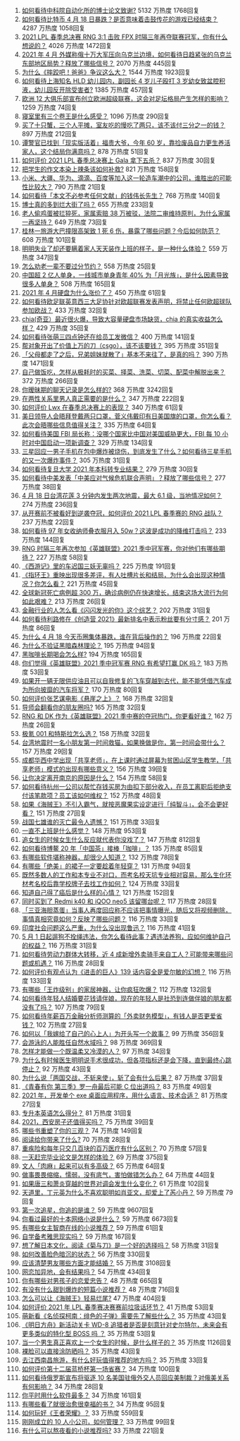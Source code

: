 1. [如何看待中科院自动化所的博士论文致谢?](https://www.zhihu.com/question/454961393) 5132 万热度 1768回复
1. [如何看待比特币 4 月 18 日暴跌？是否意味着击鼓传花的游戏已经结束？](https://www.zhihu.com/question/455237775) 4287 万热度 1058回复
1. [2021 LPL 春季总决赛 RNG 3:1 击败 FPX 时隔三年再夺联赛冠军，你有什么想说的？](https://www.zhihu.com/question/455269236) 4026 万热度 1472回复
1. [2021 年 4 月 外媒称俄十万大军压向乌克兰边境，如何看待日趋紧张的乌克兰东部地区局势？释放了哪些信号？](https://www.zhihu.com/question/454941653) 2070 万热度 445回复
1. [为什么《摔跤吧！爸爸》争议这么大？](https://www.zhihu.com/question/59143980) 1544 万热度 1923回复
1. [如何看待上海知名 HLD 幼儿园内，副园长 4 岁儿子殴打 3 岁幼女致盆腔积液，幼儿园反开除受害者?](https://www.zhihu.com/question/454760249) 1385 万热度 457回复
1. [欧洲 12 大俱乐部宣布创立欧洲超级联赛，这会对足坛格局产生怎样的影响？](https://www.zhihu.com/question/455361128) 1259 万热度 74回复
1. [寝室里有三个卷王是什么感受？](https://www.zhihu.com/question/431850162) 1096 万热度 290回复
1. [买了十只蟹，三个人平摊，室友吃的慢吃了两只，该不该付三分之一的钱？](https://www.zhihu.com/question/455193507) 897 万热度 212回复
1. [谭警官已找到「现实版活着」福贵大爷，今年 60 岁，靠捡废品自力更生养活家人，这个结局你满意吗？](https://www.zhihu.com/question/455238539) 878 万热度 51回复
1. [如何评价 2021 LPL 春季总决赛上 Gala 拿下五杀？](https://www.zhihu.com/question/455310660) 837 万热度 30回复
1. [把学生的作文本染上辣条该如何补救?](https://www.zhihu.com/question/454928747) 821 万热度 158回复
1. [小米、大疆、华为、滴滴、百度等加入这一轮造车潮中的公司，谁胜出的可能性比较大？](https://www.zhihu.com/question/454743115) 790 万热度 21回复
1. [如何看待「本文不必参考任何文献」的钱伟长先生？](https://www.zhihu.com/question/455124114) 768 万热度 140回复
1. [博士真的多到烂大街了吗？](https://www.zhihu.com/question/452575705) 655 万热度 233回复
1. [老人偷鸡蛋被拦猝死，家属索赔 38 万被驳，法院二审维持原判，为什么家属一再坚持？](https://www.zhihu.com/question/455243172) 649 万热度 73回复
1. [桂林一旅游大巴撞限高架致 1 死 6 伤，暴露了哪些问题？今后如何防范？](https://www.zhihu.com/question/455248863) 608 万热度 101回复
1. [明明失业了却还要瞒着家人天天装作上班的样子，是一种什么体验？](https://www.zhihu.com/question/385138324) 559 万热度 347回复
1. [怎么劝老一辈不要过分节约？](https://www.zhihu.com/question/447436632) 558 万热度 25回复
1. [中国超 2 亿人单身，一线城市单身青年 40% 为「月光族」，是什么因素导致很多人单身？](https://www.zhihu.com/question/455221140) 508 万热度 165回复
1. [2021 年 4 月硬盘为什么涨价了？](https://www.zhihu.com/question/454702858) 450 万热度 61回复
1. [如何看待欧足联英意西三大足协针对欧超联赛发表声明，将禁止任何欧超球队参加欧战？](https://www.zhihu.com/question/455350744) 433 万热度 32回复
1. [chia(奇亚）最近很火爆，导致大容量硬盘市场缺货，chia 的真实收益怎么样？](https://www.zhihu.com/question/454794462) 429 万热度 35回复
1. [如何看待张萌三四点钟还在给员工发微信？](https://www.zhihu.com/question/455214136) 400 万热度 141回复
1. [帮对象开出了价值上万的刀（csgo），该不该要钱？](https://www.zhihu.com/question/453057773) 395 万热度 351回复
1. [「父母都走了之后，兄弟姐妹就散了」基本不来往了，是真的吗？](https://www.zhihu.com/question/368765655) 390 万热度 1471回复
1. [自己做饭吃，怎样从极耗时的买菜、择菜、洗菜、切菜、配菜中解脱出来？](https://www.zhihu.com/question/22903687) 372 万热度 266回复
1. [你暧昧期的聊天记录是怎么样的?](https://www.zhihu.com/question/356579521) 368 万热度 3242回复
1. [在两性关系里男人真正需要的是什么？](https://www.zhihu.com/question/319606888) 347 万热度 222回复
1. [如何评价 Lwx 在春季总决赛上的表现？](https://www.zhihu.com/question/455314117) 340 万热度 61回复
1. [美日领导人会晤拜登戴两只口罩，菅义伟戴印有日美国旗的口罩，你怎么看？此次会晤哪些信息值得关注？](https://www.zhihu.com/question/455138155) 335 万热度 64回复
1. [如何看待美国 FBI 局长称：没哪个国家比中国对美国威胁更大，FBI 每 10 小时对中国启动一项新调查？](https://www.zhihu.com/question/454923408) 329 万热度 134回复
1. [三星回应一男子手机在包中爆炸被烧伤，到底发生了什么？如何看待三星手机的又一次爆炸事件？](https://www.zhihu.com/question/455166469) 305 万热度 31回复
1. [如何看待复旦大学 2021 年本科转专业结果？](https://www.zhihu.com/question/453527672) 279 万热度 30回复
1. [如何看待中美发表「中美应对气候危机联合声明」？释放了哪些信号？](https://www.zhihu.com/question/455236412) 277 万热度 38回复
1. [4 月 18 日台湾花莲 3 分钟内发生两次地震，最大 6.1 级，当地情况如何？](https://www.zhihu.com/question/455335878) 274 万热度 236回复
1. [从开赛前不被看好到逆袭夺冠，如何评价 2021 LPL 春季赛的 RNG 战队？](https://www.zhihu.com/question/455317970) 237 万热度 22回复
1. [如何看待 97 年女收纳师叠衣服月入 50w？这波是成功的降维打击吗？](https://www.zhihu.com/question/455070489) 233 万热度 144回复
1. [RNG 时隔三年再次参加《英雄联盟》2021 季中冠军赛，你对他们有哪些期待？](https://www.zhihu.com/question/455317956) 227 万热度 58回复
1. [《西游记》里的车迟国三妖无辜吗？](https://www.zhihu.com/question/317124284) 225 万热度 191回复
1. [《指环王》重映出现很多差评，有人吐槽片长和结局，为什么会出现这种情况？你怎么看？](https://www.zhihu.com/question/455365229) 221 万热度 45回复
1. [全球新冠死亡病例超 300 万，确诊病例仍在快速增长，结束这场大流行为何如此艰难？](https://www.zhihu.com/question/455118420) 213 万热度 26回复
1. [金融行业的人怎么看《闪闪发光的你》这个综艺？](https://www.zhihu.com/question/455159005) 202 万热度 31回复
1. [如何看待利路修在《创造营 2021》最新排名中表示粉丝要有分寸感？](https://www.zhihu.com/question/455148531) 201 万热度 86回复
1. [为什么 4 月 18 今天币圈集体暴跌，谁在背后操作的？](https://www.zhihu.com/question/455246671) 196 万热度 22回复
1. [为什么不验证黑暗森林理论？](https://www.zhihu.com/question/453844496) 195 万热度 94回复
1. [黑咖啡长期喝会怎么样?](https://www.zhihu.com/question/443313181) 194 万热度 165回复
1. [你们觉得《英雄联盟》2021 季中冠军赛 RNG 有希望打赢 DK 吗？](https://www.zhihu.com/question/454162567) 183 万热度 53回复
1. [如果开一辆无限供应油且可以自我修复的飞车穿越到古代，能不能凭借汽车成为所向披靡的汽车将军？](https://www.zhihu.com/question/451274477) 170 万热度 80回复
1. [如何评价张艺谋电影《悬崖之上》？](https://www.zhihu.com/question/451738975) 168 万热度 32回复
1. [导师会翻看你的朋友圈吗?](https://www.zhihu.com/question/377742704) 165 万热度 32回复
1. [RNG 和 DK 作为《英雄联盟》2021 季中赛的夺冠热门，你更看好谁？](https://www.zhihu.com/question/455322971) 162 万热度 26回复
1. [极氪 001 和特斯拉怎么选？](https://www.zhihu.com/question/454868385) 158 万热度 32回复
1. [台湾地震时一名小朋友第一时间救猫，如果换做是你，第一时间会带什么？](https://www.zhihu.com/question/455384481) 157 万热度 29回复
1. [成都华西中学出现「共享老师」，在上课时通过屏幕为贫困山区学生教学，「共享老师」模式的出现有哪些意义？](https://www.zhihu.com/question/454956253) 156 万热度 39回复
1. [让你决定离开南京的原因是什么？](https://www.zhihu.com/question/429450205) 154 万热度 58回复
1. [如何看待杭州一公司以帮忙存钱买房为由扣下部分收入，在员工离职后拒绝支付该笔款项？员工该如何维权？](https://www.zhihu.com/question/454583213) 152 万热度 48回复
1. [如果《海贼王》不引入霸气，就按恶魔果实设定进行「纯智斗」，会不会更好看？](https://www.zhihu.com/question/454939784) 151 万热度 27回复
1. [战国七雄谁的灭亡最令人遗憾？](https://www.zhihu.com/question/452130358) 151 万热度 33回复
1. [一直不上班是什么感觉？](https://www.zhihu.com/question/357403839) 148 万热度 953回复
1. [追女生的时候女生什么反应就代表你没戏了？](https://www.zhihu.com/question/437267039) 147 万热度 812回复
1. [如何看待博鳌 20 年「中国茶」接棒「咖啡」？](https://www.zhihu.com/question/454385108) 135 万热度 85回复
1. [有哪些软件堪称神器，却很少人知道？](https://www.zhihu.com/question/327826314) 132 万热度 78回复
1. [有哪些「绝美」的裙子一定要趁着年轻穿？](https://www.zhihu.com/question/372236949) 131 万热度 94回复
1. [既然多数人的工作和本专业不对口，而考名校天坑专业相对容易，那么生化环材考名校后靠学校牌子去找工作如何？](https://www.zhihu.com/question/455062445) 124 万热度 33回复
1. [知道自己得了癌后是什么样的心情？](https://www.zhihu.com/question/265737389) 121 万热度 152回复
1. [同时买到了 Redmi k40 和 iQOO neo5 该留哪台呢？](https://www.zhihu.com/question/453452356) 117 万热度 28回复
1. [「三亚海胆蒸蛋」当事人再度回应称不应该把事情曝光，随后又将视频删除，事情真相究竟如何？反映了哪些问题？](https://www.zhihu.com/question/454884733) 116 万热度 33回复
1. [印度社会问题这么严重，为什么没出现鲁迅？](https://www.zhihu.com/question/454179131) 116 万热度 41回复
1. [5 月 1 日起遛狗不拴绳违法，你怎么看待此事？遇违法养狗，应如何维护自己的权益？](https://www.zhihu.com/question/455055205) 116 万热度 31回复
1. [如何看待劳动力群体大转移，近 4 成新增外卖骑手来自工人？可能带来哪些问题或机遇？](https://www.zhihu.com/question/455381061) 116 万热度 28回复
1. [如何评价有观点认为《进击的巨人》139 话内容全是爱尔敏的幻想？](https://www.zhihu.com/question/453950050) 116 万热度 133回复
1. [有哪些「王炸级别」的家居神器，让你疯狂吹爆？](https://www.zhihu.com/question/434514475) 112 万热度 132回复
1. [如何看待年轻人结婚要花钱请伴娘，现在的年轻人是社恐到连做伴娘的朋友都没有了吗？](https://www.zhihu.com/question/455099523) 107 万热度 79回复
1. [如何看待年薪百万金融分析师测算的「外卖财务模型」，有钱人是否更爱省钱？](https://www.zhihu.com/question/455237875) 102 万热度 27回复
1. [如何以「我嫁给了自己的心上人」为开头写一个故事？](https://www.zhihu.com/question/439797329) 99 万热度 356回复
1. [会游泳的人能胜任自然水域吗？](https://www.zhihu.com/question/308185916) 98 万热度 369回复
1. [怎样才能做一个既温柔又冷漠的人？](https://www.zhihu.com/question/451958211) 97 万热度 34回复
1. [为什么有时候医生明明说手术很成功，但各项指标还是会下降，直到最终心跳停止？](https://www.zhihu.com/question/455037406) 92 万热度 43回复
1. [为什么说「两国交战，不斩来使」，斩了会有什么后果？](https://www.zhihu.com/question/454952758) 87 万热度 37回复
1. [《青春有你 第三季》罗一舟最后可能 C 位出道吗？](https://www.zhihu.com/question/453976137) 83 万热度 49回复
1. [2021 年，开发单个 exe 桌面应用程序，用什么语言、技术合适？](https://www.zhihu.com/question/453979660) 81 万热度 27回复
1. [专升本英语怎么得分？](https://www.zhihu.com/question/433753540) 81 万热度 31回复
1. [2021，西安房子还值得买吗？](https://www.zhihu.com/question/438443905) 75 万热度 39回复
1. [哪些书重塑了你的三观？](https://www.zhihu.com/question/55113099) 74 万热度 149回复
1. [阅读给你带来了什么?](https://www.zhihu.com/question/454305585) 70 万热度 28回复
1. [重疾险和每年只交几百块的百万医疗有什么区别？](https://www.zhihu.com/question/65443971) 70 万热度 57回复
1. [一天赶完毕业论文是怎样的体验？](https://www.zhihu.com/question/30214136) 69 万热度 375回复
1. [文人「肉麻」起来可以有多高级？](https://www.zhihu.com/question/453352603) 65 万热度 64回复
1. [做事畏畏缩缩，懦弱，没有底气，害怕做错怎么办？](https://www.zhihu.com/question/384046953) 64 万热度 44回复
1. [如果唐三和萧炎穿越的世界对调会发生什么变化？](https://www.zhihu.com/question/450002450) 61 万热度 102回复
1. [天道里，丁元英为什么不喜欢聪明如肖亚文，却爱上了芮小丹？](https://www.zhihu.com/question/400785434) 59 万热度 79回复
1. [第一次追星，你追的是谁？](https://www.zhihu.com/question/448580730) 59 万热度 9607回复
1. [你看过最好的十本网络小说是什么？](https://www.zhihu.com/question/35584877) 59 万热度 6673回复
1. [有哪些女主智商在线的小说推荐？](https://www.zhihu.com/question/384120611) 59 万热度 61回复
1. [自学备考雅思现实吗？](https://www.zhihu.com/question/264358299) 59 万热度 167回复
1. [想了解日本文化，阅读《菊与刀》是一个好的选择吗？](https://www.zhihu.com/question/451918904) 58 万热度 31回复
1. [如何改善脸色暗沉的状态？](https://www.zhihu.com/question/26849469) 56 万热度 330回复
1. [应该清楚男友哪些方面才能结婚？](https://www.zhihu.com/question/19732277) 55 万热度 3108回复
1. [网恋加异地，会有结果吗？](https://www.zhihu.com/question/451902107) 54 万热度 434回复
1. [你有哪些对男孩子的恋爱忠告？](https://www.zhihu.com/question/293676302) 48 万热度 665回复
1. [有没有什么甜到爆炸的短篇小说推荐？](https://www.zhihu.com/question/329697643) 48 万热度 716回复
1. [怎么可以让《海贼王》轻易烂尾?](https://www.zhihu.com/question/352543146) 47 万热度 404回复
1. [如何评价 2021 年 LPL 春季赛决赛赛前垃圾话环节？](https://www.zhihu.com/question/455135309) 41 万热度 53回复
1. [萌新看《名侦探柯南：绯色的子弹》需要先了解些什么？](https://www.zhihu.com/question/453972957) 35 万热度 43回复
1. [《明日方舟》新活动关卡 WD-8 追猎者是否是刻意针对史尔特尔，未来会有更多类似的特化型 BOSS 吗 ？](https://www.zhihu.com/question/454735362) 35 万热度 53回复
1. [当一个男生真正喜欢上一个女生的时候，是什么样子的？](https://www.zhihu.com/question/340850801) 35 万热度 1126回复
1. [裸脸可以直接涂防晒吗？](https://www.zhihu.com/question/310586987) 35 万热度 43回复
1. [去江西南昌旅游，有什么好玩值得推荐的地方吗？](https://www.zhihu.com/question/348057500) 35 万热度 33回复
1. [如何评价第十二届蓝桥杯第一场省赛？](https://www.zhihu.com/question/455250575) 34 万热度 100回复
1. [如何看待俄罗斯宣布将驱逐 10 名美国驻俄外交人员回应美制裁？对俄美关系有何影响？](https://www.zhihu.com/question/455064384) 34 万热度 28回复
1. [你平时用什么软件最多？](https://www.zhihu.com/question/447569057) 34 万热度 161回复
1. [有哪些看了就很治愈很幸福的书？](https://www.zhihu.com/question/355653399) 34 万热度 95回复
1. [如何玩好《王者荣耀》？](https://www.zhihu.com/question/332563602) 33 万热度 559回复
1. [刚刚成立的 10 人小公司，如何管理？](https://www.zhihu.com/question/332829944) 33 万热度 99回复
1. [有什么可以熬夜看的小说推荐吗?](https://www.zhihu.com/question/430451843) 33 万热度 221回复